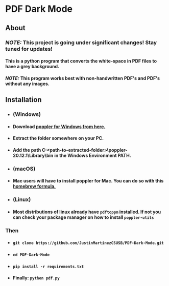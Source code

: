 # PDF Dark Mode

## About 

### _*NOTE:*_ This project is going under significant changes! Stay tuned for updates!

#### This is a python program that converts the white-space in PDF files to have a grey background.
#### _*NOTE:*_ This program works best with non-handwritten PDF's and PDF's without any images.

## Installation 
* ### (Windows)
* #### Download [poppler for Windows from here.](https://github.com/oschwartz10612/poppler-windows/releases/tag/v20.12.1-data)
* #### Extract the folder somewhere on your PC. 
* #### Add the path C:\<path-to-extracted-folder>\poppler-20.12.1\Library\bin in the Windows Environment PATH. 

* ### (macOS)
* #### Mac users will have to install poppler for Mac. You can do so with this [homebrew formula.](https://formulae.brew.sh/formula/poppler)

* ### (Linux)
* #### Most distributions of linux already have ```pdftoppm``` installed. If not you can check your package manager on how to install ```poppler-utils```

### Then
* #### ``` git clone https://github.com/JustinMartinezCSUSB/PDF-Dark-Mode.git ```
* #### ``` cd PDF-Dark-Mode ```
* #### ``` pip install -r requirements.txt ```
* #### Finally: ``` python pdf.py ```